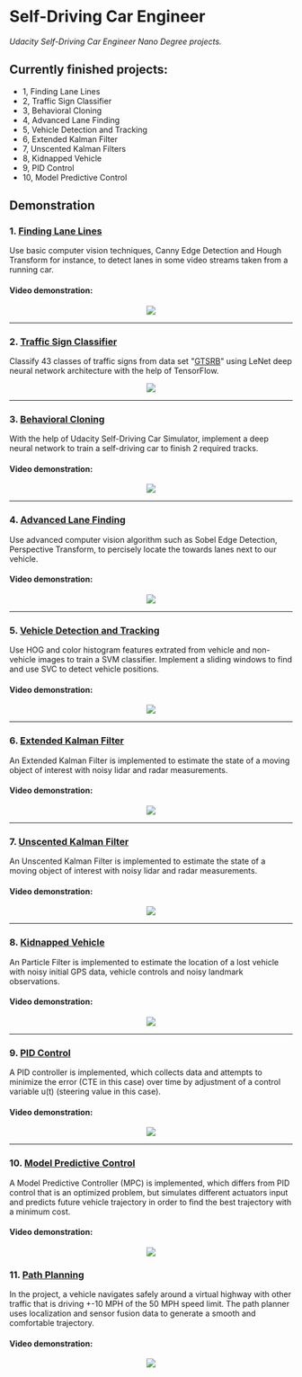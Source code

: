 # **Self-Driving Car Engineer**
*Udacity Self-Driving Car Engineer Nano Degree projects.*

## Currently finished projects:
- 1, Finding Lane Lines
- 2, Traffic Sign Classifier
- 3, Behavioral Cloning
- 4, Advanced Lane Finding
- 5, Vehicle Detection and Tracking
- 6, Extended Kalman Filter
- 7, Unscented Kalman Filters
- 8, Kidnapped Vehicle
- 9, PID Control
- 10, Model Predictive Control

## Demonstration


### 1. [Finding Lane Lines](https://github.com/ObinnaNdbs/Udacity-Self-Driving-Car-Engineer/tree/main/P1-Finding-Lane-Lines)
Use basic computer vision techniques, Canny Edge Detection and Hough Transform for instance, to detect lanes in some video streams taken from a running car.

#### Video demonstration:
<p align="center">
  	<a href="https://www.youtube.com/watch?v=2c6CT6QxEBI&ab_channel=ObinnaNdubuisi">
  		<img src="./demonstration/P1.gif"/>
	</a>
</p>

---
### 2. [Traffic Sign Classifier](https://github.com/ObinnaNdbs/Udacity-Self-Driving-Car-Engineer/tree/main/P2-Traffic-Sign-Classifier)
Classify 43 classes of traffic signs from data set "[GTSRB](http://benchmark.ini.rub.de/)" using LeNet deep neural network architecture with the help of TensorFlow.

<p align="center">
  	<img src="./demonstration/P2.png"/>
</p>

---
### 3. [Behavioral Cloning](https://github.com/ObinnaNdbs/Udacity-Self-Driving-Car-Engineer/tree/main/P3-Behavioral-Cloning)
With the help of Udacity Self-Driving Car Simulator, implement a deep neural network to train a self-driving car to finish 2 required tracks.

#### Video demonstration:
<p align="center">
  	<a href="https://www.youtube.com/watch?v=r7AgQfBCMdU&ab_channel=ObinnaNdubuisi">
  		<img src="./demonstration/P3.gif"/>
	</a>
</p>

---
### 4. [Advanced Lane Finding](https://github.com/ObinnaNdbs/Udacity-Self-Driving-Car-Engineer/tree/main/P4-Advanced-Lane-Finding)
Use advanced computer vision algorithm such as Sobel Edge Detection, Perspective Transform, to percisely locate the towards lanes next to our vehicle.

#### Video demonstration:
<p align="center">
  	<a href="https://www.youtube.com/watch?v=gIOipE0Pr2M&ab_channel=ObinnaNdubuisi">
  		<img src="./demonstration/P4.gif"/>
	</a>
</p>

---
### 5. [Vehicle Detection and Tracking](https://github.com/ObinnaNdbs/Udacity-Self-Driving-Car-Engineer/tree/main/P5-Vehicle-Detection-And-Tracking)
Use HOG and color histogram features extrated from vehicle and non-vehicle images to train a SVM classifier. Implement a sliding windows to find and use SVC to detect vehicle positions.

#### Video demonstration:
<p align="center">
  	<a href="https://www.youtube.com/watch?v=gIOipE0Pr2M&ab_channel=ObinnaNdubuisi">
  		<img src="./demonstration/p5.gif"/>
	</a>
</p>

---
### 6. [Extended Kalman Filter](https://github.com/ObinnaNdbs/Udacity-Self-Driving-Car-Engineer/tree/main/P6-Extended-Kalman-Filter)
An Extended Kalman Filter is implemented to estimate the state of a moving object of interest with noisy lidar and radar measurements.

#### Video demonstration:
<p align="center">
  	<a href="https://www.youtube.com/watch?v=ULZ4CG-_vH4&ab_channel=ObinnaNdubuisi">
  		<img src="./demonstration/P6.gif"/>
	</a>
</p>

---
### 7. [Unscented Kalman Filter](https://github.com/ObinnaNdbs/Udacity-Self-Driving-Car-Engineer/tree/main/P7-Unscented-Kalman-Filter)
An Unscented Kalman Filter is implemented to estimate the state of a moving object of interest with noisy lidar and radar measurements.

#### Video demonstration:
<p align="center">
  	<a href="https://youtu.be/F7sMPR5R4yI">
  		<img src="https://raw.githubusercontent.com/ObinnaNdbs/Udacity-Self-Driving-Car-Engineer/tree/main/demonstration/p7.gif"/>
	</a>
</p>

---
### 8. [Kidnapped Vehicle](https://github.com/ObinnaNdbs/Udacity-Self-Driving-Car-Engineer/tree/main/P8-Kidnapped-Vehicle)
An Particle Filter is implemented to estimate the location of a lost vehicle with noisy initial GPS data, vehicle controls and noisy landmark observations.

#### Video demonstration:
<p align="center">
  	<a href="https://youtu.be/fUX9pNs2IIY">
  		<img src="https://raw.githubusercontent.com/ObinnaNdbs/Udacity-Self-Driving-Car-Engineer/tree/main/demonstration/p8.gif"/>
	</a>
</p>

---
### 9. [PID Control](https://github.com/ObinnaNdbs/Udacity-Self-Driving-Car-Engineer/tree/main/P9-PID-Control)
A PID controller is implemented, which collects data and attempts to minimize the error (CTE in this case) over time by adjustment of a control variable u(t) (steering value in this case).

#### Video demonstration:
<p align="center">
  	<a href="https://youtu.be/-OvcFFYefM8">
  		<img src="https://raw.githubusercontent.com/ObinnaNdbs/Udacity-Self-Driving-Car-Engineer/tree/main/demonstration/p9.gif"/>
	</a>
</p>

---
### 10. [Model Predictive Control](https://github.com/ObinnaNdbs/Udacity-Self-Driving-Car-Engineer/tree/main/P10-MPC)
A Model Predictive Controller (MPC) is implemented, which differs from PID control that is an optimized problem, but simulates different actuators input and predicts future vehicle trajectory in order to find the best trajectory with a minimum cost.

#### Video demonstration:
<p align="center">
  	<a href="https://youtu.be/8qw0ykeOhuI">
  		<img src="https://raw.githubusercontent.com/ObinnaNdbs/Udacity-Self-Driving-Car-Engineer/tree/main/demonstration/p10.gif"/>
	</a>
</p>

### 11. [Path Planning](https://github.com/ObinnaNdbs/Udacity-Self-Driving-Car-Engineer/tree/main/P11-Path-Planning)

In the project, a vehicle navigates safely around a virtual highway with other traffic that is driving +-10 MPH of the 50 MPH speed limit. The path planner uses localization and sensor fusion data to generate a smooth and comfortable trajectory.

#### Video demonstration:

<p align="center">
  	<a href="https://youtu.be/PJqq0DKkakM">
  		<img src="https://raw.githubusercontent.com/ObinnaNdbs/Udacity-Self-Driving-Car-Engineer/tree/main/demonstration/p11.gif"/>
	</a>
</p>
